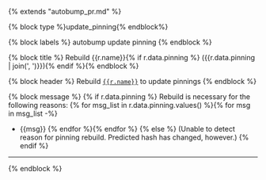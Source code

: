 {% extends "autobump_pr.md" %}

{% block type %}update_pinning{% endblock%}

{% block labels %}
autobump
update pinning
{% endblock %}

{% block title %}
Rebuild {{r.name}}{% if r.data.pinning %} ({{r.data.pinning | join(', ')}}){% endif %}{% endblock %}


{% block header %}
Rebuild [`{{r.name}}`](https://bioconda.github.io/recipes/{{r.name}}/README.html) to update pinnings
{% endblock %}


{% block message %}
{% if r.data.pinning %}
Rebuild is necessary for the following reasons:
{% for msg_list in r.data.pinning.values() %}{% for msg in msg_list -%}
- {{msg}}
{% endfor %}{% endfor %}
{% else %}
(Unable to detect reason for pinning rebuild. Predicted hash has changed, however.)
{% endif %}

***
{% endblock %}
